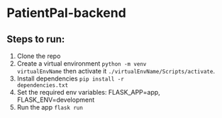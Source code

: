 # PatientPal-backend
## Steps to run:
1. Clone the repo
2. Create a virtual environment <code>python -m venv virtualEnvName</code> then activate it <code>./virtualEnvName/Scripts/activate</code>.
3. Install dependencies <code>pip install -r dependencies.txt</code>
4. Set the required env variables: FLASK_APP=app, FLASK_ENV=development
5. Run the app <code>flask run</code>